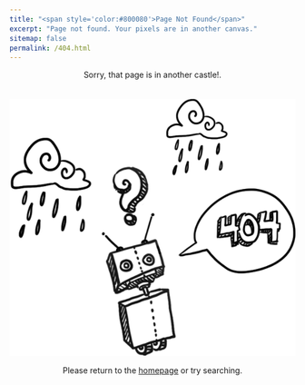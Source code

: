```yaml
---
title: "<span style='color:#800080'>Page Not Found</span>"
excerpt: "Page not found. Your pixels are in another canvas."
sitemap: false
permalink: /404.html
---
```



<div style="text-align: center;">
    <p>Sorry, that page is in another castle!.</p>
    <img src="images/error4041.png" alt="Error 404" style="max-width: 100%; height: auto; margin-top: 20px;">
    <p>Please return to the <a href="/">homepage</a> or try searching.</p>
</div>


<script type="text/javascript">
  var GOOG_FIXURL_LANG = 'en';
  var GOOG_FIXURL_SITE = '{{https://cristhianjaramillo.github.io}}'
</script>
<script type="text/javascript"
  src="//linkhelp.clients.google.com/tbproxy/lh/wm/fixurl.js">
</script>

